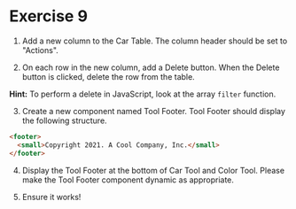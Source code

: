 # Exercise 9

1. Add a new column to the Car Table. The column header should be set to "Actions".

2. On each row in the new column, add a Delete button. When the Delete button is clicked, delete the row from the table.

  **Hint:** To perform a delete in JavaScript, look at the array `filter` function.

3. Create a new component named Tool Footer. Tool Footer should display the following structure.

```html
<footer>
  <small>Copyright 2021. A Cool Company, Inc.</small>
</footer>
```

4. Display the Tool Footer at the bottom of Car Tool and Color Tool. Please make the Tool Footer component dynamic as appropriate.

5. Ensure it works!